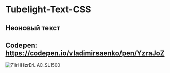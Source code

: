 # Tubelight-Text-CSS

## Неоновый текст

## Codepen: https://codepen.io/vladimirsaenko/pen/YzraJoZ

![71IrHHzrErL _AC_SL1500_](https://user-images.githubusercontent.com/56477695/147857643-5bb10ffc-0a66-4b93-99bf-31422ea606bb.jpg)
